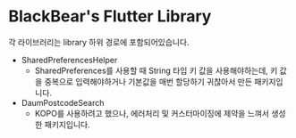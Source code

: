 # BlackBear's Flutter Library
각 라이브러리는 library 하위 경로에 포함되어있습니다. 
- SharedPreferencesHelper
  - SharedPreferences를 사용할 때 String 타입 키 값을 사용해야하는데, 키 값을 중복으로 입력해야하거나 기본값을 매번 할당하기 귀찮아서 만든 패키지입니다.
- DaumPostcodeSearch
  - KOPO를 사용하려고 했으나, 에러처리 및 커스터마이징에 제약을 느껴서 생성한 패키지입니다.
